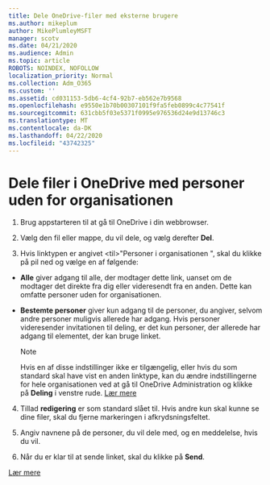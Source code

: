 ```yaml
---
title: Dele OneDrive-filer med eksterne brugere
ms.author: mikeplum
author: MikePlumleyMSFT
manager: scotv
ms.date: 04/21/2020
ms.audience: Admin
ms.topic: article
ROBOTS: NOINDEX, NOFOLLOW
localization_priority: Normal
ms.collection: Adm_O365
ms.custom: ''
ms.assetid: cd031153-5db6-4cf4-92b7-eb562e7b9568
ms.openlocfilehash: e9550e1b70b00307101f9fa5feb0899c4c77541f
ms.sourcegitcommit: 631cbb5f03e5371f0995e976536d24e9d13746c3
ms.translationtype: MT
ms.contentlocale: da-DK
ms.lasthandoff: 04/22/2020
ms.locfileid: "43742325"
---
```

# <a name="share-files-in-onedrive-with-people-outside-your-organization"></a>Dele filer i OneDrive med personer uden for organisationen

1. Brug appstarteren til at gå til OneDrive i din webbrowser. 
    
2. Vælg den fil eller mappe, du vil dele, og vælg derefter **Del**. 
    
3. Hvis linktypen er angivet \<til\>"Personer i organisationen ", skal du klikke på pil ned og vælge en af følgende: 
    
  - **Alle** giver adgang til alle, der modtager dette link, uanset om de modtager det direkte fra dig eller videresendt fra en anden. Dette kan omfatte personer uden for organisationen. 
    
  - **Bestemte personer** giver kun adgang til de personer, du angiver, selvom andre personer muligvis allerede har adgang. Hvis personer videresender invitationen til deling, er det kun personer, der allerede har adgang til elementet, der kan bruge linket. 
    
    > [!NOTE]
    > Hvis en af disse indstillinger ikke er tilgængelig, eller hvis du som standard skal have vist en anden linktype, kan du ændre indstillingerne for hele organisationen ved at gå til OneDrive Administration og klikke på **Deling** i venstre rude. [Lær mere](https://go.microsoft.com/fwlink/?linkid=871961)
  
4. Tillad **redigering** er som standard slået til. Hvis andre kun skal kunne se dine filer, skal du fjerne markeringen i afkrydsningsfeltet. 
    
5. Angiv navnene på de personer, du vil dele med, og en meddelelse, hvis du vil.
    
6. Når du er klar til at sende linket, skal du klikke på **Send**. 
    
[Lær mere](https://go.microsoft.com/fwlink/?linkid=871861)
  

